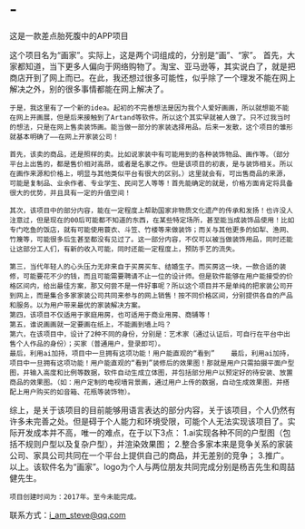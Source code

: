 # -
这是一款差点胎死腹中的APP项目

 这个项目名为“画家”。实际上，这是两个词组成的，分别是“画”、“家”。    首先，大家都知道，当下更多人偏向于网络购物了。淘宝、亚马逊等，其实说白了，就是把商店开到了网上而已。在此，我还想过很多可能性，似乎除了一个理发不能在网上解决之外，别的很多事情都能在网上解决了。

    于是，我这里有了一个新的idea。起初的不完善想法是因为我个人爱好画画，所以就想能不能在网上开画展，但是后来接触到了Artand等软件。所以这个其实早就被人做了。只不过我当时的想法，只是在网上售卖装饰画。能当做一部分的家装选择用品。后来一发散，这个项目的雏形就基本明确了——在网上开家装公司！

    首先，该卖的商品，还是照样的卖。比如说家装中有可能用到的各种装饰物品、画作等。（部分平台上出售的，都是售价相对高昂，或者是名家之作。但是该项目的初衷，是与装饰相关。所以在画作来源和价格上，明显与其他类似平台有很大的区别。）这里就会有，可出售商品的来源，可能是复制品、业余作者、专业学生、民间艺人等等！首先能确定的就是，价格方面肯定将具备很大的优势，并且具有一定的升值空间！

    其次，该项目中的部分内容，能在一定程度上帮助国家非物质文化遗产的传承和发扬！也许没人注意过，但是现在的00后可能都不知道的东西，在某些特定场所，甚至能当成装饰品使用！比如专门吃鱼的饭店，就有可能使用蓑衣、斗笠、竹楼等来做装饰；而关与其他更多的如犁、渔网、竹篾等，可能很多后生甚至都没有见过了。这一部分内容，不仅可以被当做装饰用品，同时还能让这部分工人们，有新的收入可能，同时还能一定程度上，预防手艺的流失。

    第三，当代年轻人的心头压力无非来自于买房买车、结婚生子。而买房这一块，一款合适的装修，可能要花不少的钱，而且可能需要聘请不止一位的设计师。但是软件能够在用户能接受的价格区间内，给出最佳方案，那又何尝不是一件好事呢？所以这个项目并不是单纯的把家装公司开到网上，而是集合多家家装公司共同来参与的网上销售！按不同价格区间，分别提供各自的产品和服务。以为用户带来最优的家装解决方案。
    第四，该项目不仅适用于家庭用房，也可适用于商业用房、商铺等！
    第五，谁说画画就一定要画在纸上，不能画到墙上吗？
    第六，在该项目中，设计了2种不同的身份，分别是：艺术家（通过认证后，可自行在平台中出售个人作品的身份）；买家（普通用户，登录即可）。
    最后，利用ai加持，项目中一旦拥有这项功能！用户能直观的“看到”    最后，利用ai加持，项目中一旦拥有这项功能！用户能直观的“看到”装修后的效果图！那就是用户只需拍摄平面户型图，并输入高度和比例等数据，软件自动生成立体图，并包括部分用户以预定好的待安装、放置商品的效果图。（如：用户定制的电视墙背景画，通过用户上传的数据，自动生成效果图，并搭配上用户购买的如音箱、花瓶等装饰物）。
综上，是关于该项目的目前能够用语言表达的部分内容，关于该项目，个人仍然有许多未完善之处。但是碍于个人能力和环境受限，可能个人无法实现该项目了。实际开发成本并不高，唯一的难点，在于以下3点：
1.ai实现各种不同的户型图（包括不规则户型以及复杂户型），并渲染效果图；
2.整合多家本来是竞争关系的家装公司、家具公司共同在一个平台上提供自己的商品，并无差别的竞争；
3.推广。
    以上。该软件名为“画家”。logo为个人与两位朋友共同完成分别是杨吉先生和周喆健先生。

    项目创建时间为：2017年。至今未能完成。

联系方式：i_am_steve@qq.com

